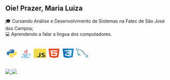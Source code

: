 ## Oie! Prazer, Maria Luiza

🎓 Cursando Análise e Desenvolvimento de Sistemas na Fatec de São José dos Campos;
</br>
💻 Aprendendo a falar a língua dos computadores.

<div style="display: inline_block"><br>
  <img align="center" alt="Maria-python" height="30" width="40" src="https://raw.githubusercontent.com/devicons/devicon/master/icons/python/python-original.svg">
  <img align="center" alt="Maria-java" height="30" width="40" src="https://raw.githubusercontent.com/devicons/devicon/master/icons/java/java-original.svg">
  <img align="center" alt="Maria-js" height="30" width="40" src="https://raw.githubusercontent.com/devicons/devicon/master/icons/javascript/javascript-original.svg">
  <img align="center" alt="Maria-HTML" height="30" width="40" src="https://raw.githubusercontent.com/devicons/devicon/master/icons/html5/html5-plain.svg">
  <img align="center" alt="Maria-CSS" height="30" width="40" src="https://raw.githubusercontent.com/devicons/devicon/master/icons/css3/css3-original.svg">
  <img align="center" alt="Maria-MySQL" height="30" width="40" src="https://raw.githubusercontent.com/devicons/devicon/master/icons/mysql/mysql-original.svg">
</div>

</br>
</br>

<div align="left">
  <a href="https://github.com/mluizaguedes">
  <img loading="lazy" height="180em" src="https://github-readme-stats.vercel.app/api/top-langs/?username=mluizaguedes&layout=compact&langs_count=7&theme=shadow_blue&show_icons=true"/>
  <img src="https://storage.googleapis.com/sticker-prod/Mq2Ag8LBK4pIeAZecN4f/6.png" width="20%"/></div>

